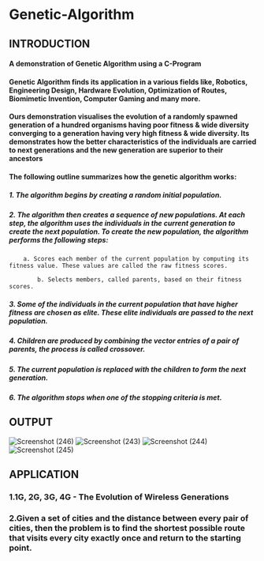 #  Genetic-Algorithm
## INTRODUCTION
#### A demonstration of Genetic Algorithm using a C-Program
#### Genetic Algorithm finds its application in a various fields like,	Robotics, Engineering Design, Hardware Evolution, Optimization of Routes, Biomimetic Invention, Computer Gaming and many more.
#### Ours demonstration visualises the evolution of a randomly spawned generation of a hundred organisms having poor fitness & wide diversity converging to a generation having very high fitness & wide diversity. Its demonstrates how the better characteristics of the individuals are carried to next generations and the new generation are superior to their ancestors


#### The following outline summarizes how the genetic algorithm works:

##### 1. The algorithm begins by creating a random initial population.
##### 2. The algorithm then creates a sequence of new populations. At each step, the algorithm uses the individuals in the current generation to create the next 	population. To create the new population, the algorithm performs the 	following steps:
		
		a. Scores each member of the current population by computing its fitness value. These values are called the raw fitness scores.
		
	        b. Selects members, called parents, based on their fitness scores.

##### 3. Some of the individuals in the current population that have higher fitness are 	chosen as elite. These elite individuals are passed to the next population.

##### 4. Children are produced by combining the vector entries of a pair of parents, 	the process is called crossover.
##### 5. The current population is replaced with the children to form the next 	generation.
##### 6. The algorithm stops when one of the stopping criteria is met.

## OUTPUT 
![Screenshot (246)](https://user-images.githubusercontent.com/50310860/94106935-0efa0700-fe5a-11ea-815d-05324191a9a9.png)
![Screenshot (243)](https://user-images.githubusercontent.com/50310860/94106939-10c3ca80-fe5a-11ea-84a9-02fc92382184.png)
![Screenshot (244)](https://user-images.githubusercontent.com/50310860/94106945-128d8e00-fe5a-11ea-8d8e-e7558c5889e9.png)
![Screenshot (245)](https://user-images.githubusercontent.com/50310860/94106947-13bebb00-fe5a-11ea-978b-8e9e542720f6.png)

## APPLICATION
### 1.1G, 2G, 3G, 4G - The Evolution of Wireless Generations
### 2.Given a set of cities and the distance between every pair of cities, then the problem is to find the shortest possible route that visits every city exactly once and return to the starting point.

